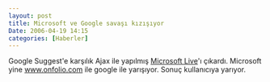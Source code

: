 ```yaml
---
layout: post
title: Microsoft ve Google savaşı kızışıyor
Date: 2006-04-19 14:15
categories: [Haberler]
---
```


Google Suggest'e karşılık Ajax ile yapılmış [Microsoft Live][]'ı
çıkardı. Microsoft yine www.onfolio.com ile google ile
yarışıyor. Sonuç kullanıcıya yarıyor.

  [Microsoft Live]: http://www.live.com
